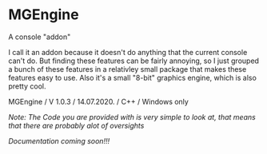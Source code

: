 # MGEngine
A console "addon"

I call it an addon because it doesn't do anything that the current console can't do. But finding these features can be fairly annoying, so I just grouped a bunch of these features in a relativley small package that makes these features easy to use.
Also it's a small "8-bit" graphics engine, which is also pretty cool.

MGEngine / V 1.0.3 / 14.07.2020. / C++ / Windows only

*Note: The Code you are provided with is very simple to look at, that means that there are probably alot of oversights*

*Documentation coming soon!!!*
